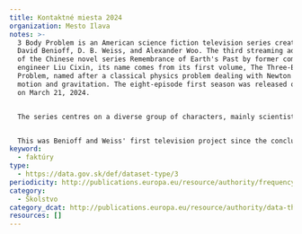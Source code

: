 ```yaml
---
title: Kontaktné miesta 2024
organization: Mesto Ilava
notes: >-
  3 Body Problem is an American science fiction television series created by
  David Benioff, D. B. Weiss, and Alexander Woo. The third streaming adaptation
  of the Chinese novel series Remembrance of Earth's Past by former computer
  engineer Liu Cixin, its name comes from its first volume, The Three-Body
  Problem, named after a classical physics problem dealing with Newton's laws of
  motion and gravitation. The eight-episode first season was released on Netflix
  on March 21, 2024.


  The series centres on a diverse group of characters, mainly scientists, who encounter an extraterrestrial civilization, triggering numerous threats and profound changes for humanity. While the two earlier adaptations, the animated The Three-Body Problem in Minecraft (2014–2020) and the live-action Three-Body (2023), were entirely in the novels' original Mandarin, 3 Body Problem is primarily in English with some Mandarin. It also alters parts of the original Chinese setting to include foreign characters and locations, particularly in the United Kingdom as well as China.


  This was Benioff and Weiss' first television project since the conclusion of their series Game of Thrones (2011–2019). It received positive reviews, with praise towards its cast, ambition, and production values. The series received six Primetime Emmy Award nominations, including Outstanding Drama Series. In May 2024, the series was renewed for a second and third season.
keyword:
  - faktúry
type:
  - https://data.gov.sk/def/dataset-type/3
periodicity: http://publications.europa.eu/resource/authority/frequency/DAILY
category:
  - Školstvo
category_dcat: http://publications.europa.eu/resource/authority/data-theme/AGRI
resources: []
---
```

